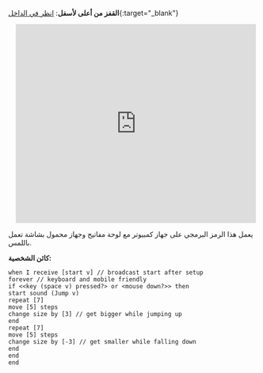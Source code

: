 
**القفز من أعلى لأسفل**: [انظر في الداخل](https://scratch.mit.edu/projects/525300970/editor){:target="_blank"}
<div class="scratch-preview" style="margin-left: 15px;">
  <iframe allowtransparency="true" width="485" height="402" src="https://scratch.mit.edu/projects/embed/525300970/?autostart=false" frameborder="0"></iframe>
</div>

يعمل هذا الرمز البرمجي على جهاز كمبيوتر مع لوحة مفاتيح وجهاز محمول بشاشة تعمل باللمس.

**كائن الشخصية:**

```blocks3
when I receive [start v] // broadcast start after setup
forever // keyboard and mobile friendly
if <<key (space v) pressed?> or <mouse down?>> then 
start sound (Jump v)
repeat [7]
move [5] steps
change size by [3] // get bigger while jumping up
end
repeat [7]
move [5] steps
change size by [-3] // get smaller while falling down
end
end
end
```
